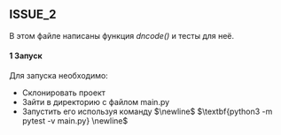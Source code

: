 ## ISSUE_2

В этом файле написаны функция $\textit{dncode()}$ и тесты для неё.

#### 1 Запуск

Для запуска необходимо:
* Склонировать проект
* Зайти в директорию с файлом main.py
* Запустить его используя команду $\newline$ $\textbf{python3 -m pytest -v main.py} \newline$
